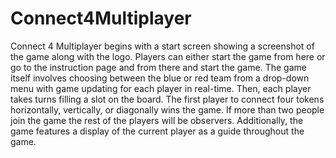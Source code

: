 # Connect4Multiplayer
Connect 4 Multiplayer begins with a start screen showing a screenshot of the game along with the logo. Players can either start the game from here or go to the instruction page and from there and start the game. The game itself involves choosing between the blue or red team from a drop-down menu with game updating for each player in real-time. Then, each player takes turns filling a slot on the board. The first player to connect four tokens horizontally, vertically, or diagonally wins the game. If more than two people join the game the rest of the players will be observers. Additionally, the game features a display of the current player as a guide throughout the game.
